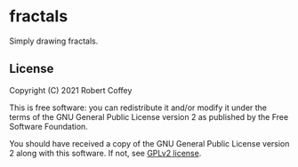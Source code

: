 # fractals

Simply drawing fractals.


## License

Copyright (C) 2021 Robert Coffey

This is free software: you can redistribute it and/or modify it under the terms
of the GNU General Public License version 2 as published by the Free Software
Foundation.

You should have received a copy of the GNU General Public License version 2
along with this software. If not, see
[GPLv2 license](https://www.gnu.org/licenses/gpl-2.0).
